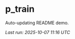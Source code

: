 # p_train

Auto-updating README demo.

<!--START_SECTION:status-->
_Last run: 2025-10-07 11:16 UTC_
<!--END_SECTION:status-->






































































































































































































































































































































































































































































































































































































































































































































































































































































































































































































































































































































